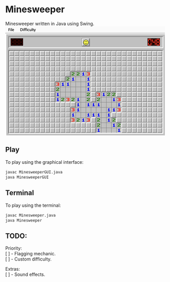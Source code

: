 # Minesweeper
Minesweeper written in Java using Swing.  
<img src="./demo.png" width="500" height="341">

## Play
To play using the graphical interface:
```
javac MinesweeperGUI.java
java MinesweeperGUI
```

## Terminal
To play using the terminal:
```
javac Minesweeper.java
java Minesweeper
```

## TODO:
Priority:  
[ ] - Flagging mechanic.  
[ ] - Custom difficulty.

Extras:  
[ ] - Sound effects.


